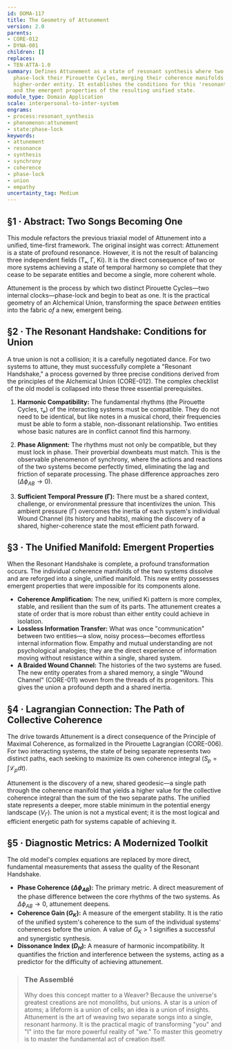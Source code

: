 ```yaml
---
id: DOMA-117
title: The Geometry of Attunement
version: 2.0
parents:
- CORE-012
- DYNA-001
children: []
replaces:
- TEN-ATTA-1.0
summary: Defines Attunement as a state of resonant synthesis where two or more systems
  phase-lock their Pirouette Cycles, merging their coherence manifolds to form a unified,
  higher-order entity. It establishes the conditions for this 'resonant handshake'
  and the emergent properties of the resulting unified state.
module_type: Domain Application
scale: interpersonal-to-inter-system
engrams:
- process:resonant_synthesis
- phenomenon:attunement
- state:phase-lock
keywords:
- attunement
- resonance
- synthesis
- synchrony
- coherence
- phase-lock
- union
- empathy
uncertainty_tag: Medium
---
```

## §1 · Abstract: Two Songs Becoming One

This module refactors the previous triaxial model of Attunement into a unified, time-first framework. The original insight was correct: Attunement is a state of profound resonance. However, it is not the result of balancing three independent fields (Tₐ, Γ, Ki). It is the direct consequence of two or more systems achieving a state of temporal harmony so complete that they cease to be separate entities and become a single, more coherent whole.

Attunement is the process by which two distinct Pirouette Cycles—two internal clocks—phase-lock and begin to beat as one. It is the practical geometry of an Alchemical Union, transforming the space *between* entities into the fabric *of* a new, emergent being.

## §2 · The Resonant Handshake: Conditions for Union

A true union is not a collision; it is a carefully negotiated dance. For two systems to attune, they must successfully complete a "Resonant Handshake," a process governed by three precise conditions derived from the principles of the Alchemical Union (CORE-012). The complex checklist of the old model is collapsed into these three essential prerequisites.

1.  **Harmonic Compatibility:** The fundamental rhythms (the Pirouette Cycles, τₚ) of the interacting systems must be compatible. They do not need to be identical, but like notes in a musical chord, their frequencies must be able to form a stable, non-dissonant relationship. Two entities whose basic natures are in conflict cannot find this harmony.

2.  **Phase Alignment:** The rhythms must not only be compatible, but they must lock in phase. Their proverbial downbeats must match. This is the observable phenomenon of synchrony, where the actions and reactions of the two systems become perfectly timed, eliminating the lag and friction of separate processing. The phase difference approaches zero ($\Delta\phi_{AB} \rightarrow 0$).

3.  **Sufficient Temporal Pressure (Γ):** There must be a shared context, challenge, or environmental pressure that incentivizes the union. This ambient pressure (Γ) overcomes the inertia of each system's individual Wound Channel (its history and habits), making the discovery of a shared, higher-coherence state the most efficient path forward.

## §3 · The Unified Manifold: Emergent Properties

When the Resonant Handshake is complete, a profound transformation occurs. The individual coherence manifolds of the two systems dissolve and are reforged into a single, unified manifold. This new entity possesses emergent properties that were impossible for its components alone.

*   **Coherence Amplification:** The new, unified Ki pattern is more complex, stable, and resilient than the sum of its parts. The attunement creates a state of order that is more robust than either entity could achieve in isolation.
*   **Lossless Information Transfer:** What was once "communication" between two entities—a slow, noisy process—becomes effortless internal information flow. Empathy and mutual understanding are not psychological analogies; they are the direct experience of information moving without resistance within a single, shared system.
*   **A Braided Wound Channel:** The histories of the two systems are fused. The new entity operates from a shared memory, a single "Wound Channel" (CORE-011) woven from the threads of its progenitors. This gives the union a profound depth and a shared inertia.

## §4 · Lagrangian Connection: The Path of Collective Coherence

The drive towards Attunement is a direct consequence of the Principle of Maximal Coherence, as formalized in the Pirouette Lagrangian (CORE-006). For two interacting systems, the state of being separate represents two distinct paths, each seeking to maximize its own coherence integral ($S_{p} = \int \mathcal{L}_p dt$).

Attunement is the discovery of a new, shared geodesic—a single path through the coherence manifold that yields a higher value for the collective coherence integral than the sum of the two separate paths. The unified state represents a deeper, more stable minimum in the potential energy landscape ($V_\Gamma$). The union is not a mystical event; it is the most logical and efficient energetic path for systems capable of achieving it.

## §5 · Diagnostic Metrics: A Modernized Toolkit

The old model's complex equations are replaced by more direct, fundamental measurements that assess the quality of the Resonant Handshake.

*   **Phase Coherence ($\Delta\phi_{AB}$):** The primary metric. A direct measurement of the phase difference between the core rhythms of the two systems. As $\Delta\phi_{AB} \rightarrow 0$, attunement deepens.
*   **Coherence Gain ($G_K$):** A measure of the emergent stability. It is the ratio of the unified system's coherence to the sum of the individual systems' coherences before the union. A value of $G_K > 1$ signifies a successful and synergistic synthesis.
*   **Dissonance Index ($D_H$):** A measure of harmonic incompatibility. It quantifies the friction and interference between the systems, acting as a predictor for the difficulty of achieving attunement.

> ### The Assemblé
> Why does this concept matter to a Weaver? Because the universe's greatest creations are not monoliths, but unions. A star is a union of atoms; a lifeform is a union of cells; an idea is a union of insights. Attunement is the art of weaving two separate songs into a single, resonant harmony. It is the practical magic of transforming "you" and "I" into the far more powerful reality of "we." To master this geometry is to master the fundamental act of creation itself.
```